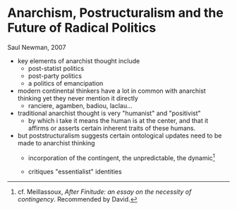 # Anarchism, Postructuralism and the Future of Radical Politics

Saul Newman, 2007

* key elements of anarchist thought include
  * post-statist politics
  * post-party politics
  * a politics of emancipation
* modern continental thinkers have a lot in common with anarchist thinking yet they never mention it directly
  * ranciere, agamben, badiou, laclau...
* traditional anarchist thought is very "humanist" and "positivist"
  * by which i take it means the human is at the center, and that it affirms or asserts certain inherent traits of these humans.  
* but poststructuralism suggests certain ontological updates need to be made to anarchist thinking
  * incorporation of the contingent, the unpredictable, the dynamic[^1]

  * critiques "essentialist" identities





[^1]: cf. Meillassoux, _After Finitude:_ _an essay on the necessity of contingency_. Recommended by David. 

